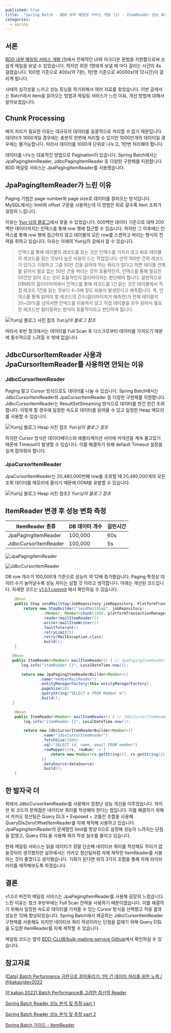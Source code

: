 ```yaml
---
published: true
title:  "Spring Batch - BDD 내부 메일링 서비스 개발 (2) - ItemReader 성능 튜닝"
categories:
  - spring
---
```


## 서론

[BDD 내부 메일링 서비스 개발 (1)](https://02ggang9.github.io/spring/BulkMailing1/)에서 전체적인 UI와 마크다운 문법을 지원함으로써 손쉽게 메일을 보낼 수 있었습니다. 하지만 회원 1명에게 보낼 때 마다 걸리는 시간이 4s 걸렸습니다. 100명 기준으로 400s(약 7분), 1만명 기준으로 40000s(약 12시간)이 걸리게 됩니다. 

사태의 심각성을 느끼고 성능 튜닝을 하기위해서 여러 자료를 찾았습니다. 이번 글에서는 Batch에서 item을 읽어오는 방법과 메일링 서비스가 느린 이유, 개선 방법에 대해서 알아보겠습니다.

## Chunk Processing

배치 처리가 필요한 이유는 대규모의 데이터를 일괄적으로 처리할 수 없기 때문입니다. 데이터가 1000개일 경우에는 충분히 한번에 처리할 수 있지만 1000만개의 데이터일 경우에는 불가능합니다. 따라서 데이터를 1000개 단위로 나누고, 1만번 처리해야 합니다.

데이터를 나누는 대표적인 방법으로 Pagination이 있습니다. Spring Batch에서는 JpaPagingItemReader, JdbcPagingItemReader 등 다양한 구현체를 지원합니다. BDD 메일링 서비스는 JpaPagingItemReader를 사용했습니다.

## JpaPagingItemReader가 느린 이유

Paging 기법은 page number와 page size로 데이터를 잘라오는 방식입니다. MySQL에서는 limit와 offset 구문을 사용하는데 이 방법은 뒤로 갈수록 Item 조회가 굉장히 느립니다.

이유는 [Yun 님의 블로그](https://cheese10yun.github.io/spring-batch-reader-performance/)에서 찾을 수 있었습니다. 500백만 데이터 기준으로 대략 200백만 데이터까지는 인덱스를 통해 row 행에 접근할 수 있습니다. 하지만 그 이후에는 인덱스를 통해 row 행에 접근하지 않고 테이블의 모든 row를 스캔하고 버리는 형식의 전략을 취하고 있습니다. 이유는 아래의 Yun님의 글에서 알 수 있습니다.

> 인덱스를 통해 테이블의 레코드를 읽는 것은 인덱스를 거치지 않고 바로 테이블의 레코드를 읽는 것보다 높은 비용이 드는 작업입니다. 만약 100만 건의 레코드가 있다고 가정하고 그중 50만 건을 읽어야 하는 쿼리가 있다고 하면 테이블 전체를 읽어서 필요 없는 50만 건을 버리는 것이 효율적인지, 인덱스를 통해 필요한 50건만 읽어 오는 것이 효율적인지 옵티마이저는 판단해야 합니다. 일반적으로 DBMS의 옵티아미저에서 인덱스를 통해 레코드를 1건 읽는 것은 테이블에서 직접 레코드 1건을 읽는 것보다 4~5배 정도 비용이 발생한다고 예측합니다. 즉, 인덱스를 통해 읽어야 할 레코드의 건수(옵티마이저가 예측한)가 전체 테이블의 20~25%를 넘어서면 인덱스를 이용하지 않고 직접 테이블을 모두 읽어서 필요한 레코드만 필터링하는 방식이 효율적이라고 판단하게 됩니다.

![Yun님 블로그 사진 참조](https://raw.githubusercontent.com/cheese10yun/blog-sample/master/batch-study/docs/img/limit_3.png) *Yun님의 블로그 참조*

따라서 후반 청크에서는 데이터를 Full Scan 후 디스크로부터 데이터를 가져오기 때문에 필수적으로 느려질 수 밖에 없습니다.

## JdbcCursorItemReader 사용과 JpaCursorItemReader를 사용하면 안되는 이유

### JdbcCursorItemReader

Paging 말고 Cursor 방식으로도 데이터를 나눌 수 있습니다. Spring Batch에서는 JdbcCursorItemReader와 JpaCursorItemReader 등 다양한 구현체를 지원합니다. JdbcCursorItemReader는 ResultSetStreaming 방식으로 데이터를 한건 한건 조회합니다. 이렇게 할 경우에 일정한 속도로 데이터를 읽어올 수 있고 일정한 Heap 메모리를 사용할 수 있습니다.

![Yun님 블로그 Heap 사진 참조](https://raw.githubusercontent.com/cheese10yun/blog-sample/master/batch-study/docs/img/JdbcResultSetStreaming.png) *Yun님의 블로그 참조*

하지만 Cursor 방식은 데이터베이스와 애플리케이션 사이에 커넥션을 계속 물고있기 때문에 Timeout이 발생할 수 있습니다. 이를 해결하기 위해 default Timeout 설정을 길게 잡아줘야 합니다.

### JpaCursorItemReader

JpaCursorItemReader는 20,480,000번째 row를 조회할 때 20,480,000개의 모든 조회 데이터를 메모리에 올리기 때문에 OOM을 유발할 수 있습니다. 

![Yun님 블로그 Heap 사진 참조2](https://raw.githubusercontent.com/cheese10yun/blog-sample/master/batch-study/docs/img/JdbcResultSet.png) *Yun님의 블로그 참조*


## ItemReader 변경 후 성능 변화 측정

| ItemReader 종류        | DB 데이터 개수 | 걸린시간 |
|----------------------|-----------|------|
| JpaPagingItemReader  | 100,000   | 60s  |
| JdbcCursorItemReader | 100,000   | 5s   |

![JpaPagingItemReader](https://github.com/02ggang9/02ggang9.github.io/blob/master/_posts/images/spring/batch/성능개선/reader_paging1.png?raw=true)

![JdbcCursorItemReader](https://github.com/02ggang9/02ggang9.github.io/blob/master/_posts/images/spring/batch/성능개선/reader_cursor1.png?raw=true)

DB row 개수가 100,000개 기준으로 성능이 약 12배 증가했습니다. Paging 특정상 데이터 수가 늘어날수록 성능 차이는 심할 것 이라고 생각합니다. 아래는 개선된 코드입니다. 자세한 코드는 [v1.0.1 commit](https://github.com/BDD-CLUB/bulk-mailing-service/blob/40ec5cd0d0da67c8562b9c7ac44768e3c01fc200/src/main/java/io/springbatch/springbatch/config/batch/mailJob/MailJobConfiguration.java) 에서 확인하실 수 있습니다.

~~~java
    @Bean
    public Step sendMailStep(JobRepository jobRepository, PlatformTransactionManager platformTransactionManager) {
        return new StepBuilder("sendMailStep", jobRepository)
                .<Member, Member>chunk(1000, platformTransactionManager)
                .reader(mailItemReader())
                .writer(mailItemWriter())
                .faultTolerant()
                .retryLimit(5)
                .retry(MailException.class)
                .build();
    }

   @Bean
   public ItemReader<Member> mailItemReader() { // JpaPagingItemReader
       log.info("itemReader {}", LocalDateTime.now());

       return new JpaPagingItemReaderBuilder<Member>()
               .name("memberMailReader")
               .entityManagerFactory(this.entityManagerFactory)
               .pageSize(20)
               .queryString("SELECT m FROM Member m")
               .build();
   }

    @Bean
    public ItemReader<Member> mailItemReader() { // JdbcCursorItemReader
        log.info("itemReader {}", LocalDateTime.now());

        return new JdbcCursorItemReaderBuilder<Member>()
                .name("JdbcCursorItemReader")
                .fetchSize(1000)
                .sql("SELECT id, name, email FROM member")
                .rowMapper((rs, rowNum) -> {
                    return new Member(rs.getString(2), rs.getString(3));
                })
                .dataSource(dataSource)
                .build();
    }
~~~

## 한 발자국 더

위에서 JdbcCursorItemReader를 사용해서 엄청난 성능 개선을 이루었습니다. 하지만 위 코드의 문제점은 네이티브 쿼리를 작성해야 한다는 점입니다. 이를 해결하기 위해서 카카오 정산팀은 Query DLS + Exposed + 코틀린 조합을 사용해 QueryDlsZeroOffsetItemReader를 자체 제작해 사용하고 있습니다. JpaPagingItemReader의 문제점인 limit를 항상 0으로 설정해 성능이 느려지는 단점을 없앴고, Query DSL을 사용해 쿼리 작성 실수를 줄이고 있습니다.

현재 메일링 서비스는 읽을 데이터가 정말 단순해 네이티브 쿼리를 작성해도 무리가 없을것이라 생각했지만 실무에서는 카카오 정산팀처럼 자체 제작한 ItemReader를 사용하는 것이 좋겠다고 생각했습니다. 기회가 된다면 위의 3가지 조합을 통해 자체 라이브러리를 제작해보도록 하겠습니다.

## 결론

v1.0.0 버전의 메일링 서비스는 JpaPagingItemReader를 사용해 굉장히 느렸습니다. 느린 이유는 청크 후반부에는 Full Scan 전략을 사용하기 때문이였습니다. 이를 해결하기 위해서 일정한 속도로 데이터를 가져올 수 있는 Cursor 방식을 선택했고 적용 결과 성능은 12배 향상되었습니다. Spring Batch에서 제공하는 JdbcCursorItemReader 구현체를 사용해도 되지만 네이티브 쿼리 작성이라는 단점을 없애기 위해 Query DSL을 도입한 ItemReader를 자체 제작할 수 있습니다.

메일링 코드는 옆의 [BDD-CLUB/bulk-mailing-service Github](https://github.com/BDD-CLUB/bulk-mailing-service)에서 확인하실 수 있습니다.

## 참고자료

[[Data] Batch Performance 극한으로 끌어올리기: 1억 건 데이터 처리를 위한 노력 / if(kakao)dev2022](https://www.youtube.com/watch?v=2IIwQDIi3ys)

[[if kakao 2022] Batch Performance를 고려한 최선의 Reader](https://tech.kakaopay.com/post/ifkakao2022-batch-performance-read/)

[Spring Batch Reader 성능 분석 및 측정 part 1](https://cheese10yun.github.io/spring-batch-reader-performance/)

[Spring Batch Reader 성능 분석 및 측정 part 2](https://cheese10yun.github.io/spring-batch-reader-performance-2/)

[Spring Batch 가이드 - ItemReader](https://jojoldu.tistory.com/336)
